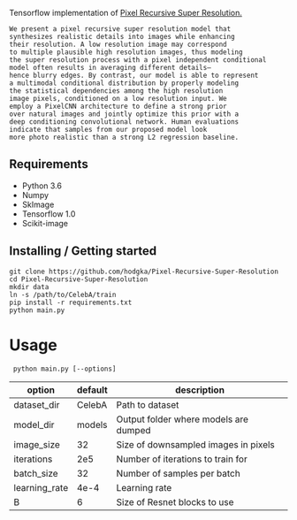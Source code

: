 Tensorflow implementation of [Pixel Recursive Super Resolution.](https://arxiv.org/pdf/1702.00783.pdf)

    We present a pixel recursive super resolution model that
    synthesizes realistic details into images while enhancing
    their resolution. A low resolution image may correspond
    to multiple plausible high resolution images, thus modeling
    the super resolution process with a pixel independent conditional
    model often results in averaging different details–
    hence blurry edges. By contrast, our model is able to represent
    a multimodal conditional distribution by properly modeling
    the statistical dependencies among the high resolution
    image pixels, conditioned on a low resolution input. We
    employ a PixelCNN architecture to define a strong prior
    over natural images and jointly optimize this prior with a
    deep conditioning convolutional network. Human evaluations
    indicate that samples from our proposed model look
    more photo realistic than a strong L2 regression baseline.

## Requirements
* Python 3.6
* Numpy 
* SkImage 
* Tensorflow 1.0
* Scikit-image

## Installing / Getting started
```shell
git clone https://github.com/hodgka/Pixel-Recursive-Super-Resolution
cd Pixel-Recursive-Super-Resolution
mkdir data
ln -s /path/to/CelebA/train
pip install -r requirements.txt
python main.py

```

# Usage
` python main.py [--options]`

 option | default | description
--- | --- | ---
dataset_dir | CelebA | Path to dataset
model_dir | models | Output folder where models are dumped
image_size | 32 | Size of downsampled images in pixels
iterations | 2e5 | Number of iterations to train for
batch_size | 32 | Number of samples per batch
learning_rate | 4e-4 | Learning rate
B | 6 | Size of Resnet blocks to use

